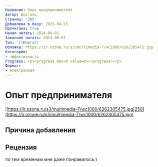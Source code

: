 ```yaml
---
Название: Опыт предпринимателя
Автор: Довгань
Страниц: '365'
Добавлена в базу: 2025-04-15
Прочитана: true
Начал читать: 2014-06-01
Закончил читать: 2014-06-01
Тип: '[[Книга]]'
Обложка: https://ir.ozone.ru/s3/multimedia-7/wc1000/6262305475.jpg
Категории:
- эффективность
Progress: <p><progress max=0 value=0></progress></p>
Формат:
- электронная
---
```

# Опыт предпринимателя

![https://ir.ozone.ru/s3/multimedia-7/wc1000/6262305475.jpg|250](https://ir.ozone.ru/s3/multimedia-7/wc1000/6262305475.jpg)

## Причина добавления


## Рецензия

по тем временам мне даже понравилось:)